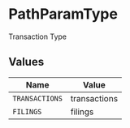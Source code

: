 # PathParamType

Transaction Type


## Values

| Name           | Value          |
| -------------- | -------------- |
| `TRANSACTIONS` | transactions   |
| `FILINGS`      | filings        |